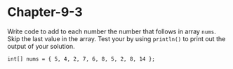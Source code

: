 # Chapter-9-3

Write code to add to each number the number that follows in array ```nums```. Skip the last value in the array. Test your by using ```println()``` to print out the output of your solution.

```Processing
int[] nums = { 5, 4, 2, 7, 6, 8, 5, 2, 8, 14 };
```
